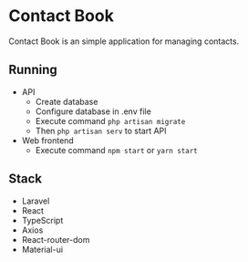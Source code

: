 # Contact Book
Contact Book is an simple application for managing contacts.

## Running
- API
  - Create database
  - Configure database in .env file
  - Execute command ```php artisan migrate```
  - Then ```php artisan serv``` to start API
- Web frontend
  - Execute command ```npm start``` or ```yarn start```

## Stack
- Laravel
- React
- TypeScript
- Axios
- React-router-dom
- Material-ui
